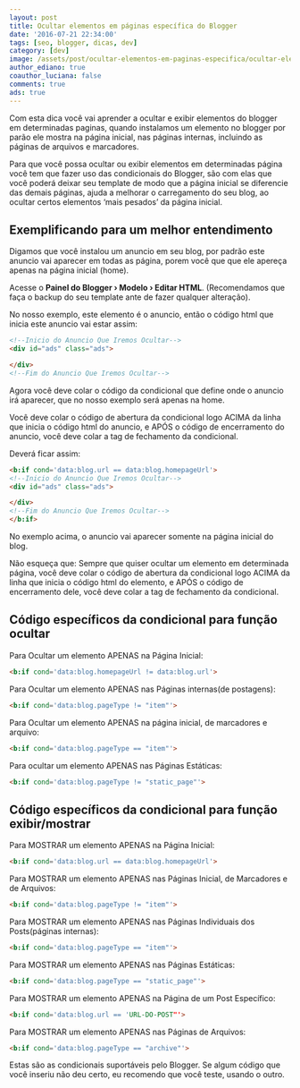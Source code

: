 ```yaml
---
layout: post
title: Ocultar elementos em páginas específica do Blogger
date: '2016-07-21 22:34:00'
tags: [seo, blogger, dicas, dev]
category: [dev]
image: /assets/post/ocultar-elementos-em-paginas-especifica/ocultar-elementos-em-paginas-especifica.jpg
author_ediano: true
coauthor_luciana: false
comments: true
ads: true
---
```


Com esta dica você vai aprender a ocultar e exibir elementos do blogger em determinadas paginas, quando instalamos um elemento no blogger por parão ele mostra na página inicial, nas páginas internas, incluindo as páginas de arquivos e marcadores.

Para que você possa ocultar ou exibir elementos em determinadas página você tem que fazer uso das condicionais do Blogger, são com elas que você poderá deixar seu template de modo que a página inicial se diferencie das demais páginas, ajuda a melhorar o carregamento do seu blog, ao ocultar certos elementos ‘mais pesados’ da página inicial.

## Exemplificando para um melhor entendimento
Digamos que você instalou um anuncio em seu blog, por padrão este anuncio vai aparecer em todas as página, porem você que que ele apereça apenas na página inicial (home).

Acesse o **Painel do Blogger › Modelo › Editar HTML**. (Recomendamos que faça o backup do seu template ante de fazer qualquer alteração).

No nosso exemplo, este elemento é o anuncio, então o código html que inicia este anuncio vai estar assim:

```html
<!--Inicio do Anuncio Que Iremos Ocultar-->
<div id="ads" class="ads">

</div>
<!--Fim do Anuncio Que Iremos Ocultar-->
```

Agora você deve colar o código da condicional que define onde o anuncio irá aparecer, que no nosso exemplo será apenas na home.

Você deve colar o código de abertura da condicional logo ACIMA da linha que inicia o código html do anuncio, e APÓS o código de encerramento do anuncio, você deve colar a tag de fechamento da condicional.

Deverá ficar assim:

```html
<b:if cond='data:blog.url == data:blog.homepageUrl'>
<!--Inicio do Anuncio Que Iremos Ocultar-->
<div id="ads" class="ads">

</div>
<!--Fim do Anuncio Que Iremos Ocultar--> 
</b:if>
```

No exemplo acima, o anuncio vai aparecer somente na página inicial do blog.

Não esqueça que: Sempre que quiser ocultar um elemento em determinada página, você deve colar o código de abertura da condicional logo ACIMA da linha que inicia o código html do elemento, e APÓS o código de encerramento dele, você deve colar a tag de fechamento da condicional.

## Código específicos da condicional para função ocultar
Para Ocultar um elemento APENAS na Página Inicial:
```html
<b:if cond='data:blog.homepageUrl != data:blog.url'>
```

Para Ocultar um elemento APENAS nas Páginas internas(de postagens):
```html
<b:if cond='data:blog.pageType != "item"'>
```

Para Ocultar um elemento APENAS na página inicial, de marcadores e arquivo:
```html
<b:if cond='data:blog.pageType == "item"'>
```

Para ocultar um elemento APENAS nas Páginas Estáticas:
```html
<b:if cond='data:blog.pageType != "static_page"'>
```

## Código específicos da condicional para função exibir/mostrar
Para MOSTRAR um elemento APENAS na Página Inicial:
```html
<b:if cond='data:blog.url == data:blog.homepageUrl'>
```

Para MOSTRAR um elemento APENAS nas Páginas Inicial, de Marcadores e de Arquivos:
```html
<b:if cond='data:blog.pageType != "item"'>
```

Para MOSTRAR um elemento APENAS nas Páginas Individuais dos Posts(páginas internas):
```html
<b:if cond='data:blog.pageType == "item"'>
```

Para MOSTRAR um elemento APENAS nas Páginas Estáticas:
```html
<b:if cond='data:blog.pageType == "static_page"'>
```

Para MOSTRAR um elemento APENAS na Página de um Post Específico:
```html
<b:if cond='data:blog.url == 'URL-DO-POST"'>
```

Para MOSTRAR um elemento APENAS nas Páginas de Arquivos:
```html
<b:if cond='data:blog.pageType == "archive"'>
```

Estas são as condicionais suportáveis pelo Blogger. Se algum código que você inseriu não deu certo, eu recomendo que você teste, usando o outro.
